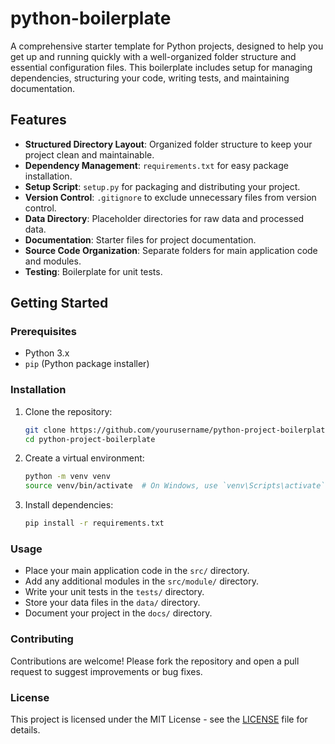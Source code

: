 # python-boilerplate

A comprehensive starter template for Python projects, designed to help you get up and running quickly with a well-organized folder structure and essential configuration files. This boilerplate includes setup for managing dependencies, structuring your code, writing tests, and maintaining documentation.

## Features

- **Structured Directory Layout**: Organized folder structure to keep your project clean and maintainable.
- **Dependency Management**: `requirements.txt` for easy package installation.
- **Setup Script**: `setup.py` for packaging and distributing your project.
- **Version Control**: `.gitignore` to exclude unnecessary files from version control.
- **Data Directory**: Placeholder directories for raw data and processed data.
- **Documentation**: Starter files for project documentation.
- **Source Code Organization**: Separate folders for main application code and modules.
- **Testing**: Boilerplate for unit tests.

## Getting Started

### Prerequisites

- Python 3.x
- `pip` (Python package installer)

### Installation

1. Clone the repository:

   ```bash
   git clone https://github.com/yourusername/python-project-boilerplate.git
   cd python-project-boilerplate
   ```

2. Create a virtual environment:

   ```bash
   python -m venv venv
   source venv/bin/activate  # On Windows, use `venv\Scripts\activate`
   ```

3. Install dependencies:

   ```bash
   pip install -r requirements.txt
   ```

### Usage

- Place your main application code in the `src/` directory.
- Add any additional modules in the `src/module/` directory.
- Write your unit tests in the `tests/` directory.
- Store your data files in the `data/` directory.
- Document your project in the `docs/` directory.

### Contributing

Contributions are welcome! Please fork the repository and open a pull request to suggest improvements or bug fixes.

### License

This project is licensed under the MIT License - see the [LICENSE](LICENSE) file for details.

